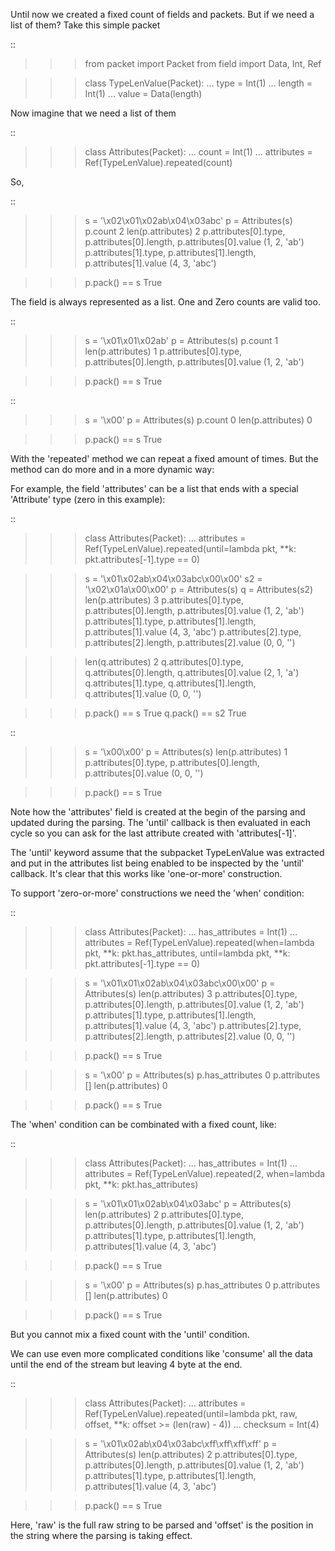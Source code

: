 Until now we created a fixed count of fields and packets. But if we need a list of them?
Take this simple packet

::

   >>> from packet import Packet
   >>> from field  import Data, Int, Ref

   >>> class TypeLenValue(Packet):
   ...    type = Int(1)
   ...    length = Int(1)
   ...    value = Data(length)

Now imagine that we need a list of them

::

   >>> class Attributes(Packet):
   ...    count = Int(1)
   ...    attributes = Ref(TypeLenValue).repeated(count)

So,

::

   >>> s = '\x02\x01\x02ab\x04\x03abc'
   >>> p = Attributes(s)
   >>> p.count
   2
   >>> len(p.attributes)
   2
   >>> p.attributes[0].type, p.attributes[0].length, p.attributes[0].value
   (1, 2, 'ab')
   >>> p.attributes[1].type, p.attributes[1].length, p.attributes[1].value
   (4, 3, 'abc')

   >>> p.pack() == s
   True

The field is always represented as a list. One and Zero counts are valid too.

::
   
   >>> s = '\x01\x01\x02ab'
   >>> p = Attributes(s)
   >>> p.count
   1
   >>> len(p.attributes)
   1
   >>> p.attributes[0].type, p.attributes[0].length, p.attributes[0].value
   (1, 2, 'ab')

   >>> p.pack() == s
   True

::
   
   >>> s = '\x00'
   >>> p = Attributes(s)
   >>> p.count
   0
   >>> len(p.attributes)
   0

   >>> p.pack() == s
   True

With the 'repeated' method we can repeat a fixed amount of times.
But the method can do more and in a more dynamic way:

For example, the field 'attributes' can be a list that ends with a special
'Attribute' type (zero in this example):

::

   >>> class Attributes(Packet):
   ...    attributes = Ref(TypeLenValue).repeated(until=lambda pkt, **k: pkt.attributes[-1].type == 0)

   >>> s =  '\x01\x02ab\x04\x03abc\x00\x00'
   >>> s2 = '\x02\x01a\x00\x00'
   >>> p = Attributes(s)
   >>> q = Attributes(s2)
   >>> len(p.attributes)
   3
   >>> p.attributes[0].type, p.attributes[0].length, p.attributes[0].value
   (1, 2, 'ab')
   >>> p.attributes[1].type, p.attributes[1].length, p.attributes[1].value
   (4, 3, 'abc')
   >>> p.attributes[2].type, p.attributes[2].length, p.attributes[2].value
   (0, 0, '')

   >>> len(q.attributes)
   2
   >>> q.attributes[0].type, q.attributes[0].length, q.attributes[0].value
   (2, 1, 'a')
   >>> q.attributes[1].type, q.attributes[1].length, q.attributes[1].value
   (0, 0, '')

   >>> p.pack() == s
   True
   >>> q.pack() == s2
   True

::

   >>> s =  '\x00\x00'
   >>> p = Attributes(s)
   >>> len(p.attributes)
   1
   >>> p.attributes[0].type, p.attributes[0].length, p.attributes[0].value
   (0, 0, '')

   >>> p.pack() == s
   True

Note how the 'attributes' field is created at the begin of the parsing and 
updated during the parsing. The 'until' callback is then evaluated in each cycle
so you can ask for the last attribute created with 'attributes[-1]'.

The 'until' keyword assume that the subpacket TypeLenValue was extracted and put in
the attributes list being enabled to be inspected by the 'until' callback.
It's clear that this works like 'one-or-more' construction.

To support 'zero-or-more' constructions we need the 'when' condition:

::

   >>> class Attributes(Packet):
   ...    has_attributes = Int(1)
   ...    attributes = Ref(TypeLenValue).repeated(when=lambda pkt, **k: pkt.has_attributes, until=lambda pkt, **k: pkt.attributes[-1].type == 0)

   >>> s = '\x01\x01\x02ab\x04\x03abc\x00\x00'
   >>> p = Attributes(s)
   >>> len(p.attributes)
   3
   >>> p.attributes[0].type, p.attributes[0].length, p.attributes[0].value
   (1, 2, 'ab')
   >>> p.attributes[1].type, p.attributes[1].length, p.attributes[1].value
   (4, 3, 'abc')
   >>> p.attributes[2].type, p.attributes[2].length, p.attributes[2].value
   (0, 0, '')

   >>> p.pack() == s
   True

   >>> s = '\x00'
   >>> p = Attributes(s)
   >>> p.has_attributes
   0
   >>> p.attributes
   []
   >>> len(p.attributes)
   0

   >>> p.pack() == s
   True

The 'when' condition can be combinated with a fixed count, like:

::

   >>> class Attributes(Packet):
   ...    has_attributes = Int(1)
   ...    attributes = Ref(TypeLenValue).repeated(2, when=lambda pkt, **k: pkt.has_attributes)

   >>> s = '\x01\x01\x02ab\x04\x03abc'
   >>> p = Attributes(s)
   >>> len(p.attributes)
   2
   >>> p.attributes[0].type, p.attributes[0].length, p.attributes[0].value
   (1, 2, 'ab')
   >>> p.attributes[1].type, p.attributes[1].length, p.attributes[1].value
   (4, 3, 'abc')

   >>> p.pack() == s
   True

   >>> s = '\x00'
   >>> p = Attributes(s)
   >>> p.has_attributes
   0
   >>> p.attributes
   []
   >>> len(p.attributes)
   0

   >>> p.pack() == s
   True

But you cannot mix a fixed count with the 'until' condition.


We can use even more complicated conditions like 'consume' all the data until the end
of the stream but leaving 4 byte at the end.

::

   >>> class Attributes(Packet):
   ...    attributes = Ref(TypeLenValue).repeated(until=lambda pkt, raw, offset, **k: offset >= (len(raw) - 4))
   ...    checksum = Int(4)
   
   >>> s = '\x01\x02ab\x04\x03abc\xff\xff\xff\xff'
   >>> p = Attributes(s)
   >>> len(p.attributes)
   2
   >>> p.attributes[0].type, p.attributes[0].length, p.attributes[0].value
   (1, 2, 'ab')
   >>> p.attributes[1].type, p.attributes[1].length, p.attributes[1].value
   (4, 3, 'abc')

   >>> p.pack() == s
   True

Here, 'raw' is the full raw string to be parsed and 'offset' is the position in the string
where the parsing is taking effect.
